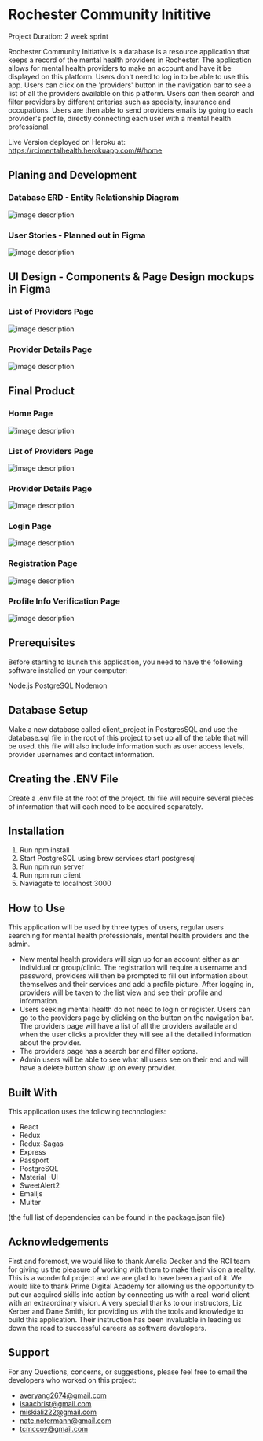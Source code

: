 
# Rochester Community Inititive

Project Duration: 2 week sprint

Rochester Community Initiative is a database is a resource application that keeps a record of the mental health providers in Rochester. The application allows for mental health providers to make an account and have it be displayed on this platform. Users don't need to log in to be able to use this app. Users can click on the 'providers' button in the navigation bar to see a list of all the providers available on this platform. Users can then search and filter providers by different criterias such as specialty, insurance and occupations. Users are then able to send providers emails by going to each provider's profile, directly connecting each user with a mental health professional.

Live Version deployed on Heroku at:
https://rcimentalhealth.herokuapp.com/#/home

## Planing and Development
### Database ERD - Entity Relationship Diagram
![image description](public/Screenshot.png/DatabaseERD.png)

### User Stories - Planned out in Figma
![image description](public/Screenshot.png/UserStory.png)


## UI Design - Components & Page Design mockups in Figma
### List of Providers Page
![image description](public/Screenshot.png/Browse.png)
### Provider Details Page
![image description](public/Screenshot.png/Provider.png)



## Final Product
### Home Page
![image description](public/Screenshot.png/HomePage.png)

### List of Providers Page
![image description](public/Screenshot.png/ProviderListView.png)

### Provider Details Page
![image description](public/Screenshot.png/DetailView.png)

### Login Page
![image description](public/Screenshot.png/Login.png)

### Registration Page
![image description](public/Screenshot.png/ProfileRegister.png)

### Profile Info Verification Page
![image description](public/Screenshot.png/ProfileInfoVerification.png)

## Prerequisites
Before starting to launch this application, you need to have the following software installed on your computer:

Node.js
PostgreSQL
Nodemon


## Database Setup

Make a new database called client_project in PostgresSQL and use the database.sql file in the root of this project to set up all of the table that will be used. this file will also include information such as user access levels, provider usernames and contact information.


## Creating the .ENV File

Create a .env file at the root of the project. thi file will require several pieces of information that will each need to be acquired separately. 


## Installation 

1. Run npm install
2. Start PostgreSQL using brew services start postgresql
3. Run npm run server
4. Run npm run client 
5. Naviagate to localhost:3000


## How to Use 

This application will be used by three types of users, regular users searching for mental health professionals, mental health providers and the admin.

- New mental health providers will sign up for an account either as an individual or group/clinic. The registration will require a username and password, providers will then be prompted to fill out information about themselves and their services and add a profile picture. After logging in, providers will be taken to the list view and see their profile and information.
- Users seeking mental health do not need to login or register. Users can go to the providers page by clicking on the button on the navigation bar. The providers page will have a list of all the providers available and when the user clicks a provider they will see all the detailed information about the provider.
- The providers page has a search bar and filter options.
- Admin users will be able to see what all users see on their end and will have a delete button show up on every provider.



## Built With

This application uses the following technologies:

- React
- Redux
- Redux-Sagas
- Express
- Passport
- PostgreSQL
- Material -Ul
- SweetAlert2
- Emailjs
- Multer

(the full list of dependencies can be found in the package.json file)

## Acknowledgements

First and foremost, we would like to thank Amelia Decker and the RCI team for giving us the pleasure of working with them to make their vision a reality. This is a wonderful project and we are glad to have been a part of it. We would like to thank Prime Digital Academy for allowing us the opportunity to put our acquired skills into action by connecting us with a real-world client with an extraordinary vision.
A very special thanks to our instructors, Liz Kerber and Dane Smith, for providing us with the tools and knowledge to build this application. Their instruction has been invaluable in leading us down the road to successful careers as software developers.


## Support
For any Questions, concerns, or suggestions, please feel free to email the developers who worked on this project:

- averyang2674@gmail.com
- isaacbrist@gmail.com
- miskiali222@gmail.com
- nate.notermann@gmail.com
- tcmccoy@gmail.com
